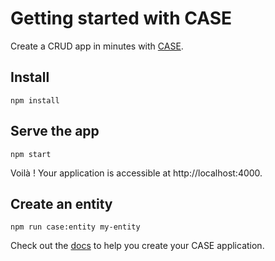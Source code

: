 # Getting started with CASE

Create a CRUD app in minutes with [CASE](https://case.app).

## Install

```
npm install
```

## Serve the app

```
npm start
```

Voilà ! Your application is accessible at http://localhost:4000.

## Create an entity

```
npm run case:entity my-entity
```

Check out the [docs](https://docs.case.app) to help you create your CASE application.
